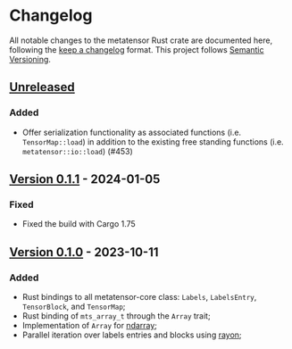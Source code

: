 # Changelog

All notable changes to the metatensor Rust crate are documented here, following
the [keep a changelog](https://keepachangelog.com/en/1.1.0/) format. This
project follows [Semantic Versioning](https://semver.org/spec/v2.0.0.html).

## [Unreleased](https://github.com/lab-cosmo/metatensor/)
<!--
### Added

### Fixed

### Changed

### Removed
-->

### Added

- Offer serialization functionality as associated functions (i.e. `TensorMap::load`)
  in addition to the existing free standing functions (i.e. `metatensor::io::load`) (#453)

## [Version 0.1.1](https://github.com/lab-cosmo/metatensor/releases/tag/metatensor-rust-v0.1.1) - 2024-01-05

### Fixed

- Fixed the build with Cargo 1.75

## [Version 0.1.0](https://github.com/lab-cosmo/metatensor/releases/tag/metatensor-rust-v0.1.0) - 2023-10-11

### Added

- Rust bindings to all metatensor-core class: `Labels`, `LabelsEntry`,
  `TensorBlock`, and `TensorMap`;
- Rust binding of `mts_array_t` through the `Array` trait;
- Implementation of `Array` for [ndarray](https://docs.rs/ndarray/);
- Parallel iteration over labels entries and blocks using [rayon](https://docs.rs/rayon/);
